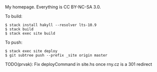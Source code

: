 My homepage. Everything is CC BY-NC-SA 3.0.

To build:

    $ stack install hakyll --resolver lts-10.9
    $ stack build
    $ stack exec site build

To push:

    $ stack exec site deploy
    $ git subtree push --prefix _site origin master

TODO(prvak): Fix deployCommand in site.hs once rny.cz is a 301 redirect
